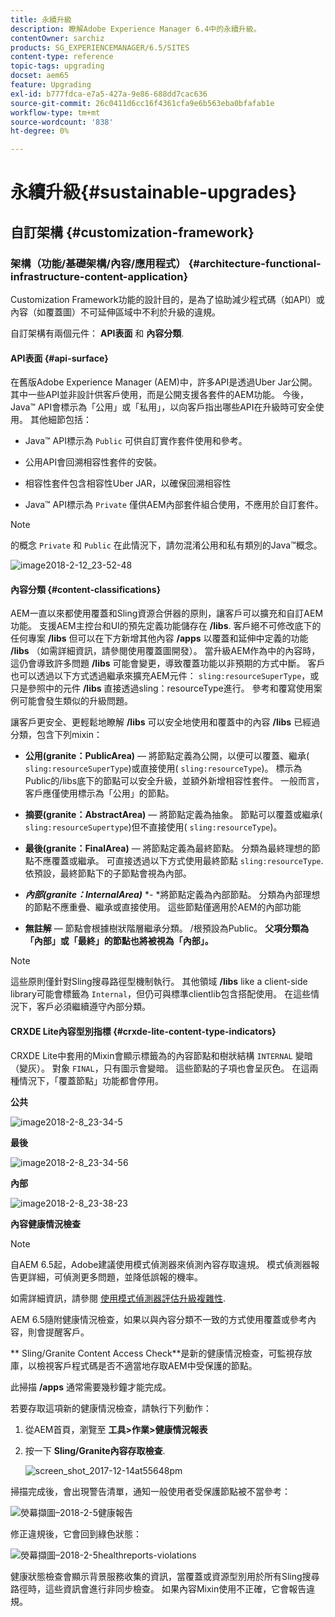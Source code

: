 ```yaml
---
title: 永續升級
description: 瞭解Adobe Experience Manager 6.4中的永續升級。
contentOwner: sarchiz
products: SG_EXPERIENCEMANAGER/6.5/SITES
content-type: reference
topic-tags: upgrading
docset: aem65
feature: Upgrading
exl-id: b777fdca-e7a5-427a-9e86-688dd7cac636
source-git-commit: 26c0411d6cc16f4361cfa9e6b563eba0bfafab1e
workflow-type: tm+mt
source-wordcount: '838'
ht-degree: 0%

---
```


# 永續升級{#sustainable-upgrades}

## 自訂架構 {#customization-framework}

### 架構（功能/基礎架構/內容/應用程式）  {#architecture-functional-infrastructure-content-application}

Customization Framework功能的設計目的，是為了協助減少程式碼（如API）或內容（如覆蓋圖）不可延伸區域中不利於升級的違規。

自訂架構有兩個元件： **API表面** 和 **內容分類**.

#### API表面 {#api-surface}

在舊版Adobe Experience Manager (AEM)中，許多API是透過Uber Jar公開。 其中一些API並非設計供客戶使用，而是公開支援各套件的AEM功能。 今後，Java™ API會標示為「公用」或「私用」，以向客戶指出哪些API在升級時可安全使用。 其他細節包括：

* Java™ API標示為 `Public` 可供自訂實作套件使用和參考。

* 公用API會回溯相容性套件的安裝。
* 相容性套件包含相容性Uber JAR，以確保回溯相容性
* Java™ API標示為 `Private` 僅供AEM內部套件組合使用，不應用於自訂套件。

>[!NOTE]
>
>的概念 `Private` 和 `Public` 在此情況下，請勿混淆公用和私有類別的Java™概念。

![image2018-2-12_23-52-48](assets/image2018-2-12_23-52-48.png)

#### 內容分類 {#content-classifications}

AEM一直以來都使用覆蓋和Sling資源合併器的原則，讓客戶可以擴充和自訂AEM功能。 支援AEM主控台和UI的預先定義功能儲存在 **/libs**. 客戶絕不可修改底下的任何專案 **/libs** 但可以在下方新增其他內容 **/apps** 以覆蓋和延伸中定義的功能 **/libs** （如需詳細資訊，請參閱使用覆蓋圖開發）。 當升級AEM作為中的內容時，這仍會導致許多問題 **/libs** 可能會變更，導致覆蓋功能以非預期的方式中斷。 客戶也可以透過以下方式透過繼承來擴充AEM元件： `sling:resourceSuperType`，或只是參照中的元件 **/libs** 直接透過sling：resourceType進行。 參考和覆寫使用案例可能會發生類似的升級問題。

讓客戶更安全、更輕鬆地瞭解 **/libs** 可以安全地使用和覆蓋中的內容 **/libs** 已經過分類，包含下列mixin：

* **公用(granite：PublicArea)**  — 將節點定義為公開，以便可以覆蓋、繼承( `sling:resourceSuperType`)或直接使用( `sling:resourceType`)。 標示為Public的/libs底下的節點可以安全升級，並額外新增相容性套件。 一般而言，客戶應僅使用標示為「公用」的節點。

* **摘要(granite：AbstractArea)**  — 將節點定義為抽象。 節點可以覆蓋或繼承( `sling:resourceSupertype`)但不直接使用( `sling:resourceType`)。

* **最後(granite：FinalArea)**  — 將節點定義為最終節點。 分類為最終理想的節點不應覆蓋或繼承。 可直接透過以下方式使用最終節點 `sling:resourceType`. 依預設，最終節點下的子節點會視為內部。

* ***內部(granite：InternalArea)*** *- *將節點定義為內部節點。 分類為內部理想的節點不應重疊、繼承或直接使用。 這些節點僅適用於AEM的內部功能

* **無註解**  — 節點會根據樹狀階層繼承分類。 /根預設為Public。 **父項分類為「內部」或「最終」的節點也將被視為「內部」。**

>[!NOTE]
>
這些原則僅針對Sling搜尋路徑型機制執行。 其他領域 **/libs** like a client-side library可能會標籤為 `Internal`，但仍可與標準clientlib包含搭配使用。 在這些情況下，客戶必須繼續遵守內部分類。

#### CRXDE Lite內容型別指標 {#crxde-lite-content-type-indicators}

CRXDE Lite中套用的Mixin會顯示標籤為的內容節點和樹狀結構 `INTERNAL` 變暗（變灰）。 對象 `FINAL`，只有圖示會變暗。 這些節點的子項也會呈灰色。 在這兩種情況下，「覆蓋節點」功能都會停用。

**公共**

![image2018-2-8_23-34-5](assets/image2018-2-8_23-34-5.png)

**最後**

![image2018-2-8_23-34-56](assets/image2018-2-8_23-34-56.png)

**內部**

![image2018-2-8_23-38-23](assets/image2018-2-8_23-38-23.png)

**內容健康情況檢查**

>[!NOTE]
>
自AEM 6.5起，Adobe建議使用模式偵測器來偵測內容存取違規。 模式偵測器報告更詳細，可偵測更多問題，並降低誤報的機率。
>
如需詳細資訊，請參閱 [使用模式偵測器評估升級複雜性](/help/sites-deploying/pattern-detector.md).

AEM 6.5隨附健康情況檢查，如果以與內容分類不一致的方式使用覆蓋或參考內容，則會提醒客戶。

** Sling/Granite Content Access Check**是新的健康情況檢查，可監視存放庫，以檢視客戶程式碼是否不適當地存取AEM中受保護的節點。

此掃描 **/apps** 通常需要幾秒鐘才能完成。

若要存取這項新的健康情況檢查，請執行下列動作：

1. 從AEM首頁，瀏覽至 **工具>作業>健康情況報表**
1. 按一下 **Sling/Granite內容存取檢查**.

   ![screen_shot_2017-12-14at55648pm](assets/screen_shot_2017-12-14at55648pm.png)

掃描完成後，會出現警告清單，通知一般使用者受保護節點被不當參考：

![熒幕擷圖–2018-2-5健康報告](assets/screenshot-2018-2-5healthreports.png)

修正違規後，它會回到綠色狀態：

![熒幕擷圖–2018-2-5healthreports-violations](assets/screenshot-2018-2-5healthreports-violations.png)

健康狀態檢查會顯示背景服務收集的資訊，當覆蓋或資源型別用於所有Sling搜尋路徑時，這些資訊會進行非同步檢查。 如果內容Mixin使用不正確，它會報告違規。
